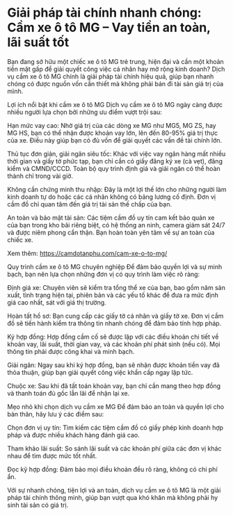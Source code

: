 # Giải pháp tài chính nhanh chóng: Cầm xe ô tô MG – Vay tiền an toàn, lãi suất tốt

Bạn đang sở hữu một chiếc xe ô tô MG trẻ trung, hiện đại và cần một khoản tiền mặt gấp để giải quyết công việc cá nhân hay mở rộng kinh doanh? Dịch vụ cầm xe ô tô MG chính là giải pháp tài chính hiệu quả, giúp bạn nhanh chóng có được nguồn vốn cần thiết mà không phải bán đi tài sản giá trị của mình.

Lợi ích nổi bật khi cầm xe ô tô MG
Dịch vụ cầm xe ô tô MG ngày càng được nhiều người lựa chọn bởi những ưu điểm vượt trội sau:

Hạn mức vay cao: Nhờ giá trị của các dòng xe MG như MG5, MG ZS, hay MG HS, bạn có thể nhận được khoản vay lớn, lên đến 80-95% giá trị thực của xe. Điều này giúp bạn có đủ vốn để giải quyết các vấn đề tài chính lớn.

Thủ tục đơn giản, giải ngân siêu tốc: Khác với việc vay ngân hàng mất nhiều thời gian và giấy tờ phức tạp, bạn chỉ cần có giấy đăng ký xe (cà vẹt), đăng kiểm và CMND/CCCD. Toàn bộ quy trình định giá và giải ngân có thể hoàn thành chỉ trong vài giờ.

Không cần chứng minh thu nhập: Đây là một lợi thế lớn cho những người làm kinh doanh tự do hoặc các cá nhân không có bảng lương cố định. Đơn vị cầm đồ chỉ quan tâm đến giá trị tài sản thế chấp của bạn.

An toàn và bảo mật tài sản: Các tiệm cầm đồ uy tín cam kết bảo quản xe của bạn trong kho bãi riêng biệt, có hệ thống an ninh, camera giám sát 24/7 và được niêm phong cẩn thận. Bạn hoàn toàn yên tâm về sự an toàn của chiếc xe.

Xem thêm: https://camdotanphu.com/cam-xe-o-to-mg/

Quy trình cầm xe ô tô MG chuyên nghiệp
Để đảm bảo quyền lợi và sự minh bạch, bạn nên lựa chọn những đơn vị có quy trình làm việc rõ ràng:

Định giá xe: Chuyên viên sẽ kiểm tra tổng thể xe của bạn, bao gồm năm sản xuất, tình trạng hiện tại, phiên bản và các yếu tố khác để đưa ra mức định giá cao nhất, sát với giá thị trường.

Hoàn tất hồ sơ: Bạn cung cấp các giấy tờ cá nhân và giấy tờ xe. Đơn vị cầm đồ sẽ tiến hành kiểm tra thông tin nhanh chóng để đảm bảo tính hợp pháp.

Ký hợp đồng: Hợp đồng cầm cố sẽ được lập với các điều khoản chi tiết về khoản vay, lãi suất, thời gian vay, và các khoản phí phát sinh (nếu có). Mọi thông tin phải được công khai và minh bạch.

Giải ngân: Ngay sau khi ký hợp đồng, bạn sẽ nhận được khoản tiền vay đã thỏa thuận, giúp bạn giải quyết công việc khẩn cấp ngay lập tức.

Chuộc xe: Sau khi đã tất toán khoản vay, bạn chỉ cần mang theo hợp đồng và thanh toán đủ gốc lẫn lãi để nhận lại xe.

Mẹo nhỏ khi chọn dịch vụ cầm xe MG
Để đảm bảo an toàn và quyền lợi cho bản thân, hãy lưu ý các điểm sau:

Chọn đơn vị uy tín: Tìm kiếm các tiệm cầm đồ có giấy phép kinh doanh hợp pháp và được nhiều khách hàng đánh giá cao.

Tham khảo lãi suất: So sánh lãi suất và các khoản phí giữa các đơn vị khác nhau để tìm được mức tốt nhất.

Đọc kỹ hợp đồng: Đảm bảo mọi điều khoản đều rõ ràng, không có chi phí ẩn.

Với sự nhanh chóng, tiện lợi và an toàn, dịch vụ cầm xe ô tô MG là một giải pháp tài chính thông minh, giúp bạn vượt qua khó khăn mà không phải hy sinh tài sản có giá trị.
